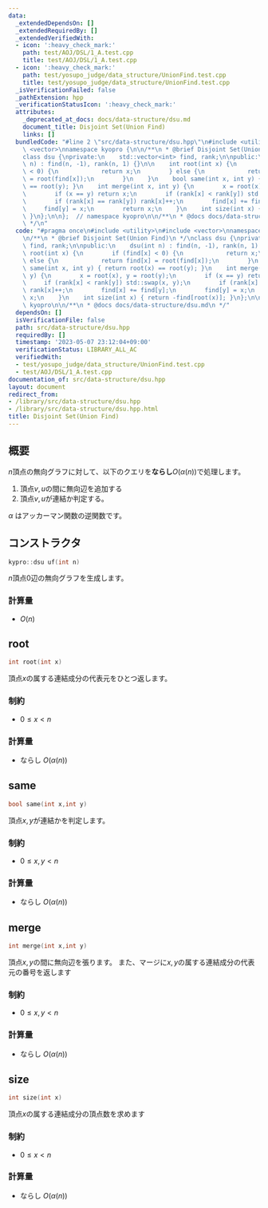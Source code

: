 ```yaml
---
data:
  _extendedDependsOn: []
  _extendedRequiredBy: []
  _extendedVerifiedWith:
  - icon: ':heavy_check_mark:'
    path: test/AOJ/DSL/1_A.test.cpp
    title: test/AOJ/DSL/1_A.test.cpp
  - icon: ':heavy_check_mark:'
    path: test/yosupo_judge/data_structure/UnionFind.test.cpp
    title: test/yosupo_judge/data_structure/UnionFind.test.cpp
  _isVerificationFailed: false
  _pathExtension: hpp
  _verificationStatusIcon: ':heavy_check_mark:'
  attributes:
    _deprecated_at_docs: docs/data-structure/dsu.md
    document_title: Disjoint Set(Union Find)
    links: []
  bundledCode: "#line 2 \"src/data-structure/dsu.hpp\"\n#include <utility>\n#include\
    \ <vector>\nnamespace kyopro {\n\n/**\n * @brief Disjoint Set(Union Find)\n */\n\
    class dsu {\nprivate:\n    std::vector<int> find, rank;\n\npublic:\n    dsu(int\
    \ n) : find(n, -1), rank(n, 1) {}\n\n    int root(int x) {\n        if (find[x]\
    \ < 0) {\n            return x;\n        } else {\n            return find[x]\
    \ = root(find[x]);\n        }\n    }\n    bool same(int x, int y) { return root(x)\
    \ == root(y); }\n    int merge(int x, int y) {\n        x = root(x), y = root(y);\n\
    \        if (x == y) return x;\n        if (rank[x] < rank[y]) std::swap(x, y);\n\
    \        if (rank[x] == rank[y]) rank[x]++;\n        find[x] += find[y];\n   \
    \     find[y] = x;\n        return x;\n    }\n    int size(int x) { return -find[root(x)];\
    \ }\n};\n\n};  // namespace kyopro\n\n/**\n * @docs docs/data-structure/dsu.md\n\
    \ */\n"
  code: "#pragma once\n#include <utility>\n#include <vector>\nnamespace kyopro {\n\
    \n/**\n * @brief Disjoint Set(Union Find)\n */\nclass dsu {\nprivate:\n    std::vector<int>\
    \ find, rank;\n\npublic:\n    dsu(int n) : find(n, -1), rank(n, 1) {}\n\n    int\
    \ root(int x) {\n        if (find[x] < 0) {\n            return x;\n        }\
    \ else {\n            return find[x] = root(find[x]);\n        }\n    }\n    bool\
    \ same(int x, int y) { return root(x) == root(y); }\n    int merge(int x, int\
    \ y) {\n        x = root(x), y = root(y);\n        if (x == y) return x;\n   \
    \     if (rank[x] < rank[y]) std::swap(x, y);\n        if (rank[x] == rank[y])\
    \ rank[x]++;\n        find[x] += find[y];\n        find[y] = x;\n        return\
    \ x;\n    }\n    int size(int x) { return -find[root(x)]; }\n};\n\n};  // namespace\
    \ kyopro\n\n/**\n * @docs docs/data-structure/dsu.md\n */"
  dependsOn: []
  isVerificationFile: false
  path: src/data-structure/dsu.hpp
  requiredBy: []
  timestamp: '2023-05-07 23:12:04+09:00'
  verificationStatus: LIBRARY_ALL_AC
  verifiedWith:
  - test/yosupo_judge/data_structure/UnionFind.test.cpp
  - test/AOJ/DSL/1_A.test.cpp
documentation_of: src/data-structure/dsu.hpp
layout: document
redirect_from:
- /library/src/data-structure/dsu.hpp
- /library/src/data-structure/dsu.hpp.html
title: Disjoint Set(Union Find)
---
```

## 概要
$n$頂点の無向グラフに対して、以下のクエリを**ならし**$O(\alpha(n))$で処理します。
1. 頂点$v,u$の間に無向辺を追加する
1. 頂点$v,u$が連結か判定する。

$\alpha$ はアッカーマン関数の逆関数です。
## コンストラクタ
```cpp
kypro::dsu uf(int n)
```
$n$頂点$0$辺の無向グラフを生成します。
### 計算量
- $O(n)$

## root
```cpp
int root(int x)
```
頂点$x$の属する連結成分の代表元をひとつ返します。

### 制約
- $0\leq x < n$

### 計算量
- ならし $O(\alpha(n))$

## same
```cpp
bool same(int x,int y)
```
頂点$x,y$が連結かを判定します。
### 制約
- $0\leq x,y<n$

### 計算量
- ならし $O(\alpha(n))$

## merge
```cpp
int merge(int x,int y)
```
頂点$x,y$の間に無向辺を張ります。
また、マージに$x,y$の属する連結成分の代表元の番号を返します
### 制約
- $0\leq x,y<n$

### 計算量
- ならし $O(\alpha(n))$

## size
```cpp
int size(int x)
```
頂点$x$の属する連結成分の頂点数を求めます

### 制約
- $0\leq x<n$

### 計算量
- ならし $O(\alpha(n))$